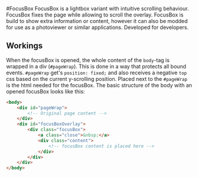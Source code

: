 #FocusBox
FocusBox is a lightbox variant with intuitive scrolling behaviour. FocusBox fixes the page while allowing to scroll the overlay. FocusBox is build to show extra information or content, however it can also be modded for use as a photoviewer or similar applications. Developed for developers.

## Workings
When the focusBox is opened, the whole content of the `body`-tag is wrapped in a div (`#pageWrap`). This is done in a way that protects all bound events. `#pageWrap` get's `position: fixed;` and also receives a negative `top` css based on the current y-scrolling position.
Placed next to the `#pageWrap` is the html needed for the focusBox. The basic structure of the body with an opened focusBox looks like this:

```html
<body>
	<div id="pageWrap">
		<!-- Original page content -->
	</div>
	<div id="focusBoxOverlay">
		<div class="focusBox">
			<a class="close">&nbsp;</a>
			<div class="content">
				<!-- focusBox content is placed here -->
			</div>
		</div>
	</div>
</body>
```


